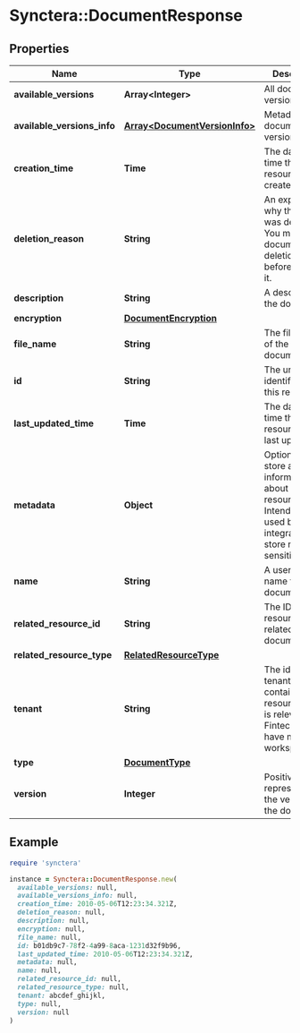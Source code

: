 # Synctera::DocumentResponse

## Properties

| Name | Type | Description | Notes |
| ---- | ---- | ----------- | ----- |
| **available_versions** | **Array&lt;Integer&gt;** | All document versions | [optional] |
| **available_versions_info** | [**Array&lt;DocumentVersionInfo&gt;**](DocumentVersionInfo.md) | Metadata of all document versions | [optional] |
| **creation_time** | **Time** | The date and time the resource was created | [optional][readonly] |
| **deletion_reason** | **String** | An explanation why the file was deleted. You must set a document&#39;s deletion_reason before deleting it. | [optional] |
| **description** | **String** | A description of the document | [optional] |
| **encryption** | [**DocumentEncryption**](DocumentEncryption.md) |  | [optional] |
| **file_name** | **String** | The file name of the document | [optional][readonly] |
| **id** | **String** | The unique identifier for this resource | [optional][readonly] |
| **last_updated_time** | **Time** | The date and time the resource was last updated | [optional][readonly] |
| **metadata** | **Object** | Optional field to store additional information about the resource. Intended to be used by the integrator to store non-sensitive data.  | [optional] |
| **name** | **String** | A user-friendly name for the document | [optional] |
| **related_resource_id** | **String** | The ID of the resource related to the document | [optional] |
| **related_resource_type** | [**RelatedResourceType**](RelatedResourceType.md) |  | [optional] |
| **tenant** | **String** | The id of the tenant containing the resource. This is relevant for Fintechs that have multiple workspaces.  | [optional] |
| **type** | [**DocumentType**](DocumentType.md) |  | [optional] |
| **version** | **Integer** | Positive integer representing the version of the document | [optional] |

## Example

```ruby
require 'synctera'

instance = Synctera::DocumentResponse.new(
  available_versions: null,
  available_versions_info: null,
  creation_time: 2010-05-06T12:23:34.321Z,
  deletion_reason: null,
  description: null,
  encryption: null,
  file_name: null,
  id: b01db9c7-78f2-4a99-8aca-1231d32f9b96,
  last_updated_time: 2010-05-06T12:23:34.321Z,
  metadata: null,
  name: null,
  related_resource_id: null,
  related_resource_type: null,
  tenant: abcdef_ghijkl,
  type: null,
  version: null
)
```

